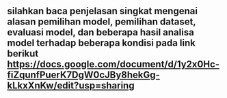 ## silahkan baca penjelasan singkat mengenai alasan pemilihan model, pemilihan dataset, evaluasi model, dan beberapa hasil analisa model terhadap beberapa kondisi pada link berikut https://docs.google.com/document/d/1y2x0Hc-fiZqunfPuerK7DgW0cJBy8hekGg-kLkxXnKw/edit?usp=sharing


